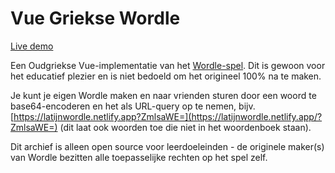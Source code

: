 # Vue Griekse Wordle

[Live demo](https://griekswordle.netlify.app)

Een Oudgriekse Vue-implementatie van het [Wordle-spel](https://www.powerlanguage.co.uk/wordle/). Dit is gewoon voor het educatief plezier en is niet bedoeld om het origineel 100% na te maken.

Je kunt je eigen Wordle maken en naar vrienden sturen door een woord te base64-encoderen en het als URL-query op te nemen, bijv. [https://latijnwordle.netlify.app?ZmlsaWE=](https://latijnwordle.netlify.app/?ZmlsaWE=) (dit laat ook woorden toe die niet in het woordenboek staan).

Dit archief is alleen open source voor leerdoeleinden - de originele maker(s) van Wordle bezitten alle toepasselijke rechten op het spel zelf.
